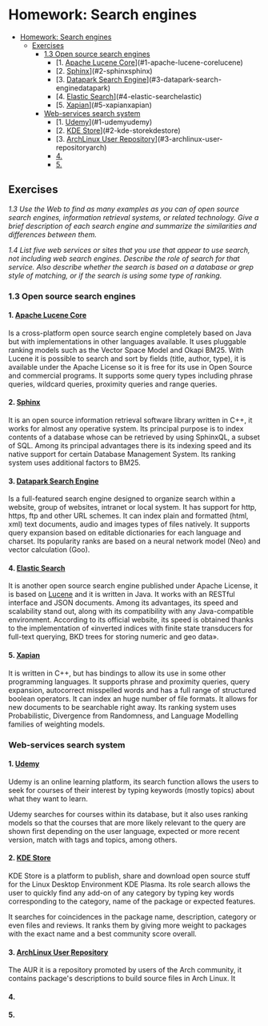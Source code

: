 # Homework: Search engines

- [Homework: Search engines](#homework-search-engines)
  - [Exercises](#exercises)
    - [1.3 Open source search engines](#13-open-source-search-engines)
      - [1. [Apache Lucene Core][lucene]](#1-apache-lucene-corelucene)
      - [2. [Sphinx][sphinx]](#2-sphinxsphinx)
      - [3. [Datapark Search Engine][datapark]](#3-datapark-search-enginedatapark)
      - [4. [Elastic Search][elastic]](#4-elastic-searchelastic)
      - [5. [Xapian][xapian]](#5-xapianxapian)
    - [Web-services search system](#web-services-search-system)
      - [1. [Udemy][udemy]](#1-udemyudemy)
      - [2. [KDE Store][kdestore]](#2-kde-storekdestore)
      - [3. [ArchLinux User Repository][arch]](#3-archlinux-user-repositoryarch)
      - [4.](#4)
      - [5.](#5)

## Exercises
*1.3 Use the Web to find as many examples as you can of open source search
engines, information retrieval systems, or related technology. Give a brief
description of each search engine and summarize the similarities and
differences between them.*

*1.4 List five web services or sites that you use that appear to use search, not
including web search engines. Describe the role of search for that service.
Also describe whether the search is based on a database or grep style of
matching, or if the search is using some type of ranking.*


### 1.3 Open source search engines

#### 1. [Apache Lucene Core][lucene]
Is a cross-platform open source search engine completely based on Java but with implementations in other languages available. It uses pluggable ranking models such as the Vector Space Model and Okapi BM25. With Lucene it is possible to search and sort by fields (title, author, type), it is available under the Apache License so it is free for its use in Open Source and commercial programs. It supports some query types including phrase queries, wildcard queries, proximity queries and range queries.

#### 2. [Sphinx][sphinx]
It is an open source information retrieval software library written in C++, it works for almost any operative system. Its principal purpose is to index contents of a database whose can be retrieved by using SphinxQL, a subset of SQL. Among its principal advantages there is its indexing speed and its native support for certain Database Management System. Its ranking system uses additional factors to BM25.

#### 3. [Datapark Search Engine][datapark]
Is a full-featured search engine designed to organize search within a website, group of websites, intranet or local system. It has support for http, https, ftp and other URL schemes. It can index plain and formatted (html, xml) text documents, audio and images types of files natively. It supports query expansion based on editable dictionaries for each language and charset. Its popularity ranks are based on a neural network model (Neo) and vector calculation (Goo).

#### 4. [Elastic Search][elastic]
It is another open source search engine published under Apache License, it is based on [Lucene](#1-apache-lucene-core) and it is written in Java. It works with an RESTful interface and JSON documents. Among its advantages, its speed and scalability stand out, along with its compatibility with any Java-compatible environment. According to its official website, its speed is obtained thanks to the implementation of «inverted indices with finite state transducers for full-text querying, BKD trees for storing numeric and geo data».

#### 5. [Xapian][xapian]
It is written in C++, but has bindings to allow its use in some other programming languages. It supports phrase and proximity queries, query expansion, autocorrect misspelled words and has a full range of structured boolean operators. It can index an huge number of file formats. It allows for new documents to be searchable right away. Its ranking system uses Probabilistic, Divergence from Randomness, and Language Modelling families of weighting models.

### Web-services search system

#### 1. [Udemy][udemy]

Udemy is an online learning platform, its search function allows the users to seek for courses of their interest by typing keywords (mostly topics) about what they want to learn.

Udemy searches for courses within its database, but it also uses ranking models so that the courses that are more likely relevant to the query are shown first depending on the user language, expected or more recent version, match with tags and topics, among others.

#### 2. [KDE Store][kdestore]

KDE Store is a platform to publish, share and download open source stuff for the Linux Desktop Environment KDE Plasma. Its role search allows the user to quickly find any add-on of any category by typing key words corresponding to the category, name of the package or expected features.

It searches for coincidences in the package name, description, category or even files and reviews. It ranks them by giving more weight to packages with the exact name and a best community score overall. 

#### 3. [ArchLinux User Repository][arch]

The AUR it is a repository promoted by users of the Arch community, it contains package's descriptions to build source files in Arch Linux. It 
#### 4. 
#### 5. 

[lucene]: https://lucene.apache.org/core/
[datapark]: http://www.dataparksearch.org
[sphinx]: http://sphinxsearch.com
[elastic]: https://www.elastic.co/products/elasticsearch
[xapian]: https://xapian.org

[udemy]: https://www.udemy.com
[kdestore]: https://store.kde.org
[arch]: https://aur.archlinux.org/packages/?O=0&SeB=nd&K=&outdated=&SB=n&SO=a&PP=50&do_Search=Go